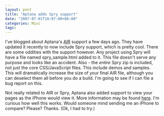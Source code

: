 ```yaml
---
layout: post
title: "Aptana adds Spry support"
date: "2007-07-01T10:07:00+06:00"
categories: Misc 
tags: 
---
```


I've blogged about Aptana's <a href="http://www.aptana.com/air/">AIR</a> support a few days ago. They have updated it recently to now include Spry support, which is pretty cool. There are some oddities with the support however. Any project using Spry will have a file named spry_sample.html added to it. This file doesn't serve any purpose and looks like an accident. Also - the <i>entire</i> Spry zip is included, not just the core CSS/JavaScript files. This include demos and samples. This will dramatically increase the size of your final AIR file, although you can deselect them all before you do a build. I'm going to see if I can file a bug report on this. 

Not really related to AIR or Spry, Aptana also added support to view your pages as the iPhone would view it. More information may be found <a href="http://www.aptana.com/iphone/">here</a>. I'm curious how well this works. Would someone mind sending me an iPhone to compare? Please? Thanks. (Ok, I had to try.)